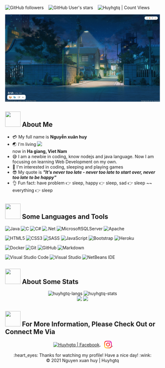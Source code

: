 <img alt="GitHub followers" src="https://img.shields.io/github/followers/huyhgtq?style=social"> &nbsp;&nbsp; <img alt="GitHub User's stars" src="https://img.shields.io/github/stars/huyhgtq?style=social"> &nbsp;&nbsp; <img alt="Huyhgtq | Count Views" src="https://enemo786q3svfle.m.pipedream.net" />

<div align="center">
  <img src="https://raw.githubusercontent.com/adi1090x/files/master/dynamic-wallpaper/colony.gif" alt="Title"></img>
</div>


## <img src="https://media2.giphy.com/media/l3q2GDh3wQqVWSiGY/giphy.gif?cid=ecf05e47xu3h3i3uysi2yi5ck4exlb5hmb9066s4dwpjmun9&rid=giphy.gif&ct=g" width="50px" height="50px"></img> About Me

- :credit_card: My full name is **Nguyễn xuân huy** <img src="https://media0.giphy.com/media/QthHQMMfHaGk0/giphy.gif?cid=ecf05e47ubegpvnj8v7zijjfdvtkkf0dcktu39mzcggdqedp&rid=giphy.gif&ct=g" width="400" align="right"/>
- :earth_asia: I'm living now in **Ha giang, Viet Nam**
- :sweat_smile: I am a newbie in coding, know nodejs and java language. Now I am focusing on learning Web Development on my own.
- :monocle_face: I'm interested in coding, sleeping and playing games
- :sunglasses: My quote is ***"It's never too late - never too late to start over, never too late to be happy"*** 
- :ok_hand: Fun fact: have problem :point_right: sleep, happy :point_right: sleep, sad :point_right: sleep ~~ everything :point_right: sleep

## <img src="https://media2.giphy.com/media/QssGEmpkyEOhBCb7e1/giphy.gif?cid=ecf05e47a0n3gi1bfqntqmob8g9aid1oyj2wr3ds3mg700bl&rid=giphy.gif" width="50px" height="50px"> Some Languages and Tools
![Java](https://img.shields.io/badge/java-%23ED8B00.svg?style=for-the-badge&logo=java&logoColor=white) ![C](https://img.shields.io/badge/c-%2300599C.svg?style=for-the-badge&logo=c&logoColor=white) ![C#](https://img.shields.io/badge/c%23-%23239120.svg?style=for-the-badge&logo=c-sharp&logoColor=white) ![.Net](https://img.shields.io/badge/.NET-5C2D91?style=for-the-badge&logo=.net&logoColor=white) ![MicrosoftSQLServer](https://img.shields.io/badge/Microsoft%20SQL%20Sever-CC2927?style=for-the-badge&logo=microsoft%20sql%20server&logoColor=white) ![Apache](https://img.shields.io/badge/apache-%23D42029.svg?style=for-the-badge&logo=apache&logoColor=white)

![HTML5](https://img.shields.io/badge/html5-%23E34F26.svg?style=for-the-badge&logo=html5&logoColor=white) ![CSS3](https://img.shields.io/badge/css3-%231572B6.svg?style=for-the-badge&logo=css3&logoColor=white) ![SASS](https://img.shields.io/badge/SASS-hotpink.svg?style=for-the-badge&logo=SASS&logoColor=white) ![JavaScript](https://img.shields.io/badge/javascript-%23323330.svg?style=for-the-badge&logo=javascript&logoColor=%23F7DF1E) ![Bootstrap](https://img.shields.io/badge/bootstrap-%23563D7C.svg?style=for-the-badge&logo=bootstrap&logoColor=white) ![Heroku](https://img.shields.io/badge/heroku-%23430098.svg?style=for-the-badge&logo=heroku&logoColor=white)

![Docker](https://img.shields.io/badge/docker-%230db7ed.svg?style=for-the-badge&logo=docker&logoColor=white) ![Git](https://img.shields.io/badge/git-%23F05033.svg?style=for-the-badge&logo=git&logoColor=white) ![GitHub](https://img.shields.io/badge/github-%23121011.svg?style=for-the-badge&logo=github&logoColor=white) ![Markdown](https://img.shields.io/badge/markdown-%23000000.svg?style=for-the-badge&logo=markdown&logoColor=white) 

![Visual Studio Code](https://img.shields.io/badge/Visual%20Studio%20Code-0078d7.svg?style=for-the-badge&logo=visual-studio-code&logoColor=white) ![Visual Studio](https://img.shields.io/badge/Visual%20Studio-5C2D91.svg?style=for-the-badge&logo=visual-studio&logoColor=white) ![NetBeans IDE](https://img.shields.io/badge/NetBeansIDE-1B6AC6.svg?style=for-the-badge&logo=apache-netbeans-ide&logoColor=white) 

## <img src="https://media0.giphy.com/media/cNZqrH5IzOG0xrlWks/giphy.gif?cid=ecf05e47map255q427en9uprqc1sb0unjq5k4fnqg5pmhhs4&rid=giphy.gif&ct=s" width="50px" height="50px"> About Some Stats
<div align="center">
<img height="150em" src="https://github-readme-stats.vercel.app/api/top-langs/?username=huyhgtq&layout=compact&show_icon=true&theme=algolia" alt="huyhgtq-langs"/>
<img height="150em" src="https://github-readme-stats.vercel.app/api/?username=huyhgtq&layout=compact&show_icon=true&theme=algolia" alt="huyhgtq-stats"/>
</div>
<div align="center">
  <img src="http://github-readme-streak-stats.herokuapp.com?user=huyhgtq&theme=algolia&background=0d1117&hide_border=true" />
  <img src="https://activity-graph.herokuapp.com/graph?username=huyhgtq&theme=react-dark"/>
  <!-- <img src="https://peaceful-beyond-61134.herokuapp.com/graph?username=tienhuynh-tn&theme=react-dark"/> -->
</div>

## <img src='https://media4.giphy.com/media/hlQeY3PbhH3i/giphy.gif?cid=ecf05e47ln94et7l0tyodte6sxydvtr39efwdr5qqyb0ddcs&rid=giphy.gif&ct=g' width="50px" height="50px"> For More Information, Please Check Out or Connect Me Via
<p align="center">
  <a href="mailto:huyn9589@gmail.com >
    <img align="center" alt="Huyhgtq | Gmail" width="26px" src="https://github.com/SatYu26/SatYu26/blob/master/Assets/Gmail.svg" />
  </a> &nbsp;&nbsp;
  
  
  <a href="https://www.facebook.com/emkhongphainangtho/" target="_blank">
      <img align="center" alt="Huyhgtq | Facebook" width="24px" src="https://upload.wikimedia.org/wikipedia/en/thumb/0/04/Facebook_f_logo_%282021%29.svg/100px-Facebook_f_logo_%282021%29.svg.png" />
  </a> &nbsp;&nbsp;
  
  <a href="https://www.instagram.com/huyhgtq/" target="_blank">
    <img align="center" alt="Huyhgtq | Instagram" width="24px" src="https://github.com/SatYu26/SatYu26/blob/master/Assets/Instagram.svg" />
  </a> &nbsp;&nbsp;
  
<p> 

<div align="center">
  :heart_eyes: Thanks for watching my profile! Have a nice day! :wink: <br/>
  &copy; 2021 Nguyen xuan huy | Huyhgtq
</div>
